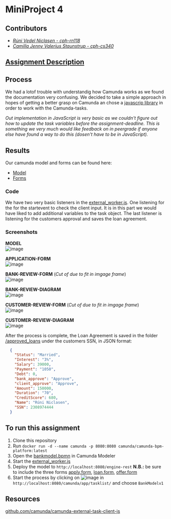 # MiniProject 4

## Contributors
- _[Rúni Vedel Niclasen - cph-rn118](https://github.com/Runi-VN)_
- _[Camilla Jenny Valerius Staunstrup - cph-cs340](https://github.com/Castau)_

## [Assignment Description](https://datsoftlyngby.github.io/soft2021fall/resources/dd5c5e7a-A11-MP-BPMA.pdf)

## Process
We had a lotof trouble with understandig how Camunda works as we found the documentation very confusing. We decided to take a simple approach in hopes of getting a better grasp on Camunda an chose a [javascrip library](https://github.com/camunda/camunda-external-task-client-js) in order to work with the Camunda-tasks.  

*Out implementation in JavaScript is very basic as we couldn't figure out how to update the task variables before the assignment-deadline. This is something we very much would like feedback on in peergrade if anyone else have found a way to do this (dosen't have to be in JavaScript).*

## Results
Our camunda model and forms can be found here:
- [Model](https://github.com/Hold-Krykke-BA/System_Integration/blob/main/MiniProject4/bpmn%20moddel/bankmodel.bpmn)
- [Forms](https://github.com/Hold-Krykke-BA/System_Integration/tree/main/MiniProject4/forms)

### Code
We have two very basic listeners in the [external_worker.js](https://github.com/Hold-Krykke-BA/System_Integration/blob/main/MiniProject4/external_worker.js). One listening for the for the startevent to check the client input. It is in this part we would have liked to add additional variables to the task object. The last listener is listening for the customers approval and saves the loan agreement. 

### Screenshots
**MODEL**  
![image](https://user-images.githubusercontent.com/35559774/144232337-8c172e26-17aa-4699-907d-bbfbbd01e3ed.png)  

**APPLICATION-FORM**  
![image](https://user-images.githubusercontent.com/35559774/144232456-9eef027e-4b57-4d8d-bc0f-ee560b828b54.png)  

**BANK-REVIEW-FORM** (*Cut of due to fit in imgage frame*)  
![image](https://user-images.githubusercontent.com/35559774/144233314-96545719-2995-4ac5-adf0-71ed7eb41d84.png)  

**BANK-REVIEW-DIAGRAM**  
![image](https://user-images.githubusercontent.com/35559774/144233444-7cbbf732-2d4a-4c82-99e7-8812c0269238.png)  

**CUSTOMER-REVIEW-FORM** (*Cut of due to fit in imgage frame*)  
![image](https://user-images.githubusercontent.com/35559774/144233578-0ea7a98c-8012-4f50-9204-aebe7d1b8fbf.png)  

**CUSTOMER-REVIEW-DIAGRAM**  
![image](https://user-images.githubusercontent.com/35559774/144233639-9ab3a0f7-3987-4625-be94-b8fab7e24fa0.png)

After the process is complete, the Loan Agreement is saved in the folder [/approved_loans](https://github.com/Hold-Krykke-BA/System_Integration/tree/main/MiniProject4/approved_loans) under the customers SSN, in JSON format:  
```JSON
  {
    "Status": "Married",
    "Interest": "3%",
    "Salary": 39000,
    "Payment": "1050",
    "Debt": 0,
    "bank_approve": "Approve",
    "client_approve": "Approve",
    "Amount": 150000,
    "Duration": "70",
    "CreditScore": 680,
    "Name": "Rúni Niclasen",
    "SSN": 2308974444
  }
```

## To run this assignment 
1) Clone this repository  
2) Run `docker run -d --name camunda -p 8080:8080 camunda/camunda-bpm-platform:latest`
3) Open the [bankmodel.bpmn](https://github.com/Hold-Krykke-BA/System_Integration/blob/main/MiniProject4/bpmn%20moddel/bankmodel.bpmn) in Camunda Modeler
4) Start the [external_worker.js](https://github.com/Hold-Krykke-BA/System_Integration/blob/main/MiniProject4/external_worker.js) 
5) Deploy the model to `http://localhost:8080/engine-rest` **N.B.:** be sure to include the three forms [apply.form](https://github.com/Hold-Krykke-BA/System_Integration/blob/main/MiniProject4/forms/apply.form), [loan.form](https://github.com/Hold-Krykke-BA/System_Integration/blob/main/MiniProject4/forms/loan.form), [offer.form](https://github.com/Hold-Krykke-BA/System_Integration/blob/main/MiniProject4/forms/offer.form)
6) Start the process by clicking on ![image](https://user-images.githubusercontent.com/35559774/144235248-4b5d6337-d1e1-424d-ac93-b760d033cb02.png)
 in `http://localhost:8080/camunda/app/tasklist/` and choose `BankModelv1`

## Resources
[github.com/camunda/camunda-external-task-client-js](https://github.com/camunda/camunda-external-task-client-js)

